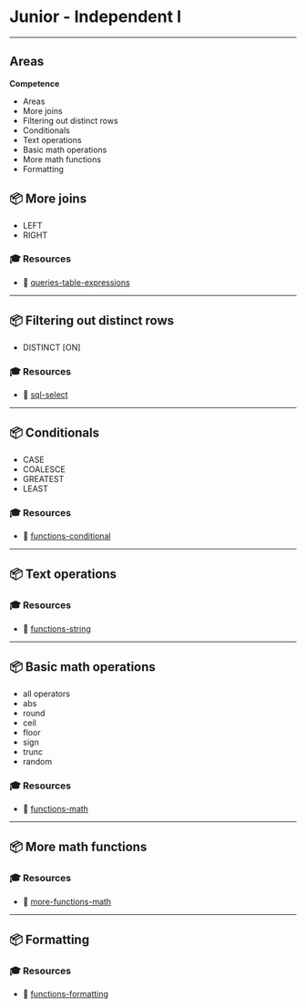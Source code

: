 # Junior - Independent I

---

## Areas

**Competence**

- Areas
- More joins
- Filtering out distinct rows
- Conditionals
- Text operations
- Basic math operations
- More math functions
- Formatting

## 📦 More joins

- LEFT
- RIGHT

### 🎓 Resources

- 📗 [queries-table-expressions](https://www.postgresql.org/docs/11/static/queries-table-expressions.html)

---

## 📦 Filtering out distinct rows

- DISTINCT [ON]

### 🎓 Resources

- 📗 [sql-select](https://www.postgresql.org/docs/11/sql-select.html)

---

## 📦 Conditionals

- CASE
- COALESCE
- GREATEST
- LEAST

### 🎓 Resources

- 📗 [functions-conditional](https://www.postgresql.org/docs/11/static/functions-conditional.html)

---

## 📦 Text operations

### 🎓 Resources

- 📗 [functions-string](https://www.postgresql.org/docs/11/static/functions-string.html)

---

## 📦 Basic math operations

- all operators 
- abs
- round
- ceil
- floor
- sign
- trunc
- random

### 🎓 Resources

- 📗 [functions-math](https://www.postgresql.org/docs/11/static/functions-math.html)

---

## 📦 More math functions

### 🎓 Resources

- 📗 [more-functions-math](https://www.postgresql.org/docs/11/static/functions-math.html)

---

## 📦 Formatting

### 🎓 Resources

- 📗 [functions-formatting](https://www.postgresql.org/docs/11/static/functions-formatting.html)
